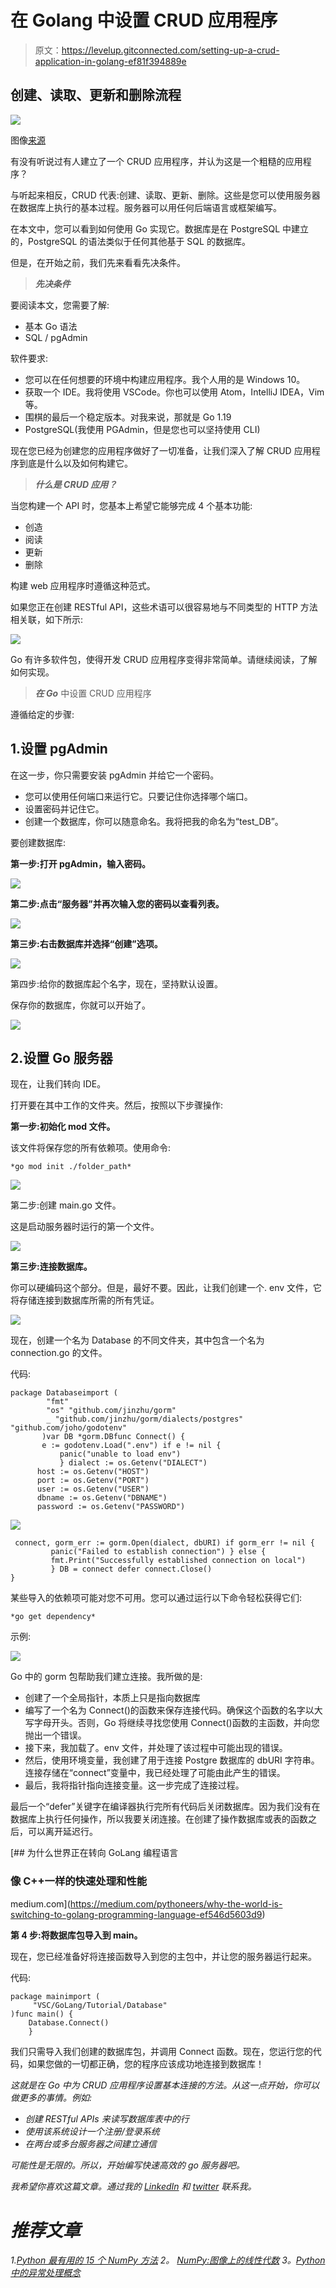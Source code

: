 # 在 Golang 中设置 CRUD 应用程序

> 原文：<https://levelup.gitconnected.com/setting-up-a-crud-application-in-golang-ef81f394889e>

## 创建、读取、更新和删除流程

![](img/a2b0dc8751fd0a4cc0cb0c8023b8841b.png)

图像[来源](https://www.syncfusion.com/blogs/wp-content/uploads/2020/11/How-to-Build-a-Blazor-WASM-CRUD-Application-with-Entity-Framework.png)

有没有听说过有人建立了一个 CRUD 应用程序，并认为这是一个粗糙的应用程序？

与听起来相反，CRUD 代表:创建、读取、更新、删除。这些是您可以使用服务器在数据库上执行的基本过程。服务器可以用任何后端语言或框架编写。

在本文中，您可以看到如何使用 Go 实现它。数据库是在 PostgreSQL 中建立的，PostgreSQL 的语法类似于任何其他基于 SQL 的数据库。

但是，在开始之前，我们先来看看先决条件。

> ***先决条件***

要阅读本文，您需要了解:

*   基本 Go 语法
*   SQL / pgAdmin

软件要求:

*   您可以在任何想要的环境中构建应用程序。我个人用的是 Windows 10。
*   获取一个 IDE。我将使用 VSCode。你也可以使用 Atom，IntelliJ IDEA，Vim 等。
*   围棋的最后一个稳定版本。对我来说，那就是 Go 1.19
*   PostgreSQL(我使用 PGAdmin，但是您也可以坚持使用 CLI)

现在您已经为创建您的应用程序做好了一切准备，让我们深入了解 CRUD 应用程序到底是什么以及如何构建它。

> ***什么是 CRUD 应用？***

当您构建一个 API 时，您基本上希望它能够完成 4 个基本功能:

*   创造
*   阅读
*   更新
*   删除

构建 web 应用程序时遵循这种范式。

如果您正在创建 RESTful API，这些术语可以很容易地与不同类型的 HTTP 方法相关联，如下所示:

![](img/0c97494a0c6ad8df932cc0220a4c2fb4.png)

Go 有许多软件包，使得开发 CRUD 应用程序变得非常简单。请继续阅读，了解如何实现。

> ***在 Go*** 中设置 CRUD 应用程序

遵循给定的步骤:

## 1.设置 pgAdmin

在这一步，你只需要安装 pgAdmin 并给它一个密码。

*   您可以使用任何端口来运行它。只要记住你选择哪个端口。
*   设置密码并记住它。
*   创建一个数据库，你可以随意命名。我将把我的命名为“test_DB”。

要创建数据库:

**第一步:打开 pgAdmin，输入密码。**

![](img/b1388fa8f2b7b5339551c0ade498cb6b.png)

**第二步:点击“服务器”并再次输入您的密码以查看列表。**

![](img/57d6b8cce78b162f9581cf6e4e50659d.png)

**第三步:右击数据库并选择“创建”选项。**

![](img/1083f3bfb4fc4913449b3036710d0678.png)

第四步:给你的数据库起个名字，现在，坚持默认设置。

保存你的数据库，你就可以开始了。

![](img/4436faa0118e32a0c8b63cf285ce3ed1.png)

## 2.设置 Go 服务器

现在，让我们转向 IDE。

打开要在其中工作的文件夹。然后，按照以下步骤操作:

**第一步:初始化 mod 文件。**

该文件将保存您的所有依赖项。使用命令:

```
*go mod init ./folder_path*
```

![](img/4b46cf8a3f488471b567c15209d378b6.png)

第二步:创建 main.go 文件。

这是启动服务器时运行的第一个文件。

![](img/5ed3ed583596489ada6170ea78a6d39e.png)

**第三步:连接数据库。**

你可以硬编码这个部分。但是，最好不要。因此，让我们创建一个. env 文件，它将存储连接到数据库所需的所有凭证。

![](img/d24ebef0591b7b69ccde46396105ab16.png)

现在，创建一个名为 Database 的不同文件夹，其中包含一个名为 connection.go 的文件。

代码:

```
package Databaseimport (
        "fmt"
        "os" "github.com/jinzhu/gorm"
        _ "github.com/jinzhu/gorm/dialects/postgres" "github.com/joho/godotenv"
       )var DB *gorm.DBfunc Connect() {
       e := godotenv.Load(".env") if e != nil {
           panic("unable to load env")
           } dialect := os.Getenv("DIALECT")
      host := os.Getenv("HOST")
      port := os.Getenv("PORT")
      user := os.Getenv("USER")
      dbname := os.Getenv("DBNAME")
      password := os.Getenv("PASSWORD")
```

![](img/cef0d47ef180010b6bd95f7ebf06115c.png)

```
 connect, gorm_err := gorm.Open(dialect, dbURI) if gorm_err != nil {
         panic("Failed to establish connection") } else {
         fmt.Print("Successfully established connection on local")
         } DB = connect defer connect.Close()
}
```

某些导入的依赖项可能对您不可用。您可以通过运行以下命令轻松获得它们:

```
*go get dependency*
```

示例:

![](img/88899410dd9238481679451b4068dd75.png)

Go 中的 gorm 包帮助我们建立连接。我所做的是:

*   创建了一个全局指针，本质上只是指向数据库
*   编写了一个名为 Connect()的函数来保存连接代码。确保这个函数的名字以大写字母开头。否则，Go 将继续寻找您使用 Connect()函数的主函数，并向您抛出一个错误。
*   接下来，我加载了。env 文件，并处理了该过程中可能出现的错误。
*   然后，使用环境变量，我创建了用于连接 Postgre 数据库的 dbURI 字符串。连接存储在“connect”变量中，我已经处理了可能由此产生的错误。
*   最后，我将指针指向连接变量。这一步完成了连接过程。

最后一个“defer”关键字在编译器执行完所有代码后关闭数据库。因为我们没有在数据库上执行任何操作，所以我要关闭连接。在创建了操作数据库或表的函数之后，可以离开延迟行。

[](https://medium.com/pythoneers/why-the-world-is-switching-to-golang-programming-language-ef546d5603d9) [## 为什么世界正在转向 GoLang 编程语言

### 像 C++一样的快速处理和性能

medium.com](https://medium.com/pythoneers/why-the-world-is-switching-to-golang-programming-language-ef546d5603d9) 

**第 4 步:将数据库包导入到 main。**

现在，您已经准备好将连接函数导入到您的主包中，并让您的服务器运行起来。

代码:

```
package mainimport (
     "VSC/GoLang/Tutorial/Database"
)func main() {
    Database.Connect()
    }
```

我们只需导入我们创建的数据库包，并调用 Connect 函数。现在，您运行您的代码，如果您做的一切都正确，您的程序应该成功地连接到数据库！

*这就是在 Go 中为 CRUD 应用程序设置基本连接的方法。从这一点开始，你可以做更多的事情。例如:*

*   *创建 RESTful APIs 来读写数据库表中的行*
*   *使用该系统设计一个注册/登录系统*
*   *在两台或多台服务器之间建立通信*

*可能性是无限的。所以，开始编写快速高效的 go 服务器吧。*

*我希望你喜欢这篇文章。通过我的 [LinkedIn](https://www.linkedin.com/in/data-scientist-95040a1ab/) 和 [twitter](https://twitter.com/amitprius) 联系我。*

# *推荐文章*

*1.[Python 最有用的 15 个 NumPy 方法](https://pub.towardsai.net/15-most-usable-numpy-methods-with-python-4d20eb93e149?sk=911d2bebf042b148be8f366b907af158)
2。 [NumPy:图像上的线性代数](https://pub.towardsai.net/numpy-linear-algebra-on-images-ed3180978cdb?source=friends_link&sk=d9afa4a1206971f9b1f64862f6291ac0)
3。[Python 中的异常处理概念](https://pub.towardsai.net/exception-handling-concepts-in-python-4d5116decac3?source=friends_link&sk=a0ed49d9fdeaa67925eac34ecb55ea30)*